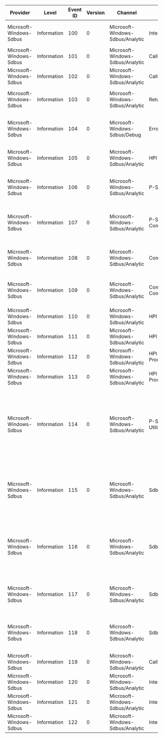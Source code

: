 Provider                 |  Level        |  Event ID  |  Version  |  Channel                           |  Task                 |  Opcode  |  Keyword                          |  Message
-------------------------|---------------|------------|-----------|------------------------------------|-----------------------|----------|-----------------------------------|---------------------------------------------------------------------------------------------------------------------------------------------------------------------------------------------------------------------------------------------------------------------------------------------------------------------------
Microsoft-Windows-Sdbus  |  Information  |  100       |  0        |  Microsoft-Windows-Sdbus/Analytic  |  Interrupt            |          |  Interrupt handling               |  Interrupt detected in ISR.SD Host Physical Address: {SDHostPhysicalAddress}Events (masked): {EventMask}
Microsoft-Windows-Sdbus  |  Information  |  101       |  0        |  Microsoft-Windows-Sdbus/Analytic  |  Callback Routine     |  Start   |  SDIO specific processing         |  Entering callback routine.SD Host Physical Address: {SDHostPhysicalAddress}
Microsoft-Windows-Sdbus  |  Information  |  102       |  0        |  Microsoft-Windows-Sdbus/Analytic  |  Callback Routine     |  Stop    |  SDIO specific processing         |  Exiting callback routine.SD Host Physical Address: {SDHostPhysicalAddress}
Microsoft-Windows-Sdbus  |  Information  |  103       |  0        |  Microsoft-Windows-Sdbus/Analytic  |  Retune               |          |  eMMC specific processing         |  Retuning Sequence detected.SD Host Physical Address: {SDHostPhysicalAddress}Retuning Count: {RetuneCount}
Microsoft-Windows-Sdbus  |  Information  |  104       |  0        |  Microsoft-Windows-Sdbus/Debug     |   Error               |          |  eMMC specific processing         |  Error in bus transfer.SD Host Physical Address: {SDHostPhysicalAddress}Error Code: {ErrorCode}Error Count: {ErrorCount}
Microsoft-Windows-Sdbus  |  Information  |  105       |  0        |  Microsoft-Windows-Sdbus/Analytic  |  HPI IO               |          |  eMMC specific processing         |  Hpi IO detected.SD Host Physical Address: {SDHostPhysicalAddress}Hpi Count: {HpiIoCount}
Microsoft-Windows-Sdbus  |  Information  |  106       |  0        |  Microsoft-Windows-Sdbus/Analytic  |  P-State Request      |          |  Sdbus P-state frequency scaling  |  P-State change requested.PoFx Device Handle: {PoFx Device Handle}P-State Requested: {PStateRequested}P-State Request Count: {PStateRequestCount}
Microsoft-Windows-Sdbus  |  Information  |  107       |  0        |  Microsoft-Windows-Sdbus/Analytic  |  P-State Completion   |          |  Sdbus P-state frequency scaling  |  P-State change requested.PoFx Device Handle: {PoFx Device Handle}P-State Completed: {PStateCompleted}P-State Completion Count: {PStateCompletionCount}
Microsoft-Windows-Sdbus  |  Information  |  108       |  0        |  Microsoft-Windows-Sdbus/Analytic  |  Command Issued       |          |  Sdbus P-state frequency scaling  |  Command issued.SD Host Physical Address: {SDHostPhysicalAddress}Command: {Command}Argument: {Argument}Size: {Size}
Microsoft-Windows-Sdbus  |  Information  |  109       |  0        |  Microsoft-Windows-Sdbus/Analytic  |  Command Completed    |          |  Sdbus P-state frequency scaling  |  Command completed.SD Host Physical Address: {SDHostPhysicalAddress}Command: {Command}Argument: {Argument}Size: {Size}
Microsoft-Windows-Sdbus  |  Information  |  110       |  0        |  Microsoft-Windows-Sdbus/Analytic  |  HPI CMD Issued       |          |  eMMC specific processing         |  Hpi CMD sent to the hardware. IRP {Irp}
Microsoft-Windows-Sdbus  |  Information  |  111       |  0        |  Microsoft-Windows-Sdbus/Analytic  |  HPI CMD Issued       |          |  eMMC specific processing         |  Hpi CMD was accepted by the hardware. IRP {Irp}
Microsoft-Windows-Sdbus  |  Information  |  112       |  0        |  Microsoft-Windows-Sdbus/Analytic  |  HPI Worker Process   |          |  eMMC specific processing         |  Hpi CMD worker started. IRP {Irp}
Microsoft-Windows-Sdbus  |  Information  |  113       |  0        |  Microsoft-Windows-Sdbus/Analytic  |  HPI Worker Process   |          |  eMMC specific processing         |  Hpi CMD worker exited. IRP {Irp} Reason: {HpiExitReason}
Microsoft-Windows-Sdbus  |  Information  |  114       |  0        |  Microsoft-Windows-Sdbus/Analytic  |  P-State Utilization  |          |  Sdbus P-state frequency scaling  |  P-State change requested.PoFx Device Handle: {PoFx Device Handle}P-State Active Percentage: {PStateActivePercent}P-State Active Duration: {PStateActiveDuration}P-State Sample Duration: {PStateSampleDuration}P-State Current Frequency: {PStateCurrentFrequency}P-State Requested Frequency: {PStateRequestedFrequency}
Microsoft-Windows-Sdbus  |  Information  |  115       |  0        |  Microsoft-Windows-Sdbus/Analytic  |  SdbusWorkerDpc       |          |  SD bus DPC                       |  SdbusWorkerDpcEnter: SD Host Physical Address: {SDHostPhysicalAddress} Irp: {Irp} Workpacket Function: {WorkPacket.WorkerProcFunction} CurrentState: {WorkEngine.CurrentState} FunctionPhase: {WorkEngine.FunctionPhase}
Microsoft-Windows-Sdbus  |  Information  |  116       |  0        |  Microsoft-Windows-Sdbus/Analytic  |  SdbusWorkerDpc       |          |  SD bus DPC                       |  SdbusWorkerDpcExit: SD Host Physical Address: {SDHostPhysicalAddress} Irp: {Irp} Workpacket Function: {WorkPacket.WorkerProcFunction} CurrentState: {WorkEngine.CurrentState} FunctionPhase: {WorkEngine.FunctionPhase}
Microsoft-Windows-Sdbus  |  Information  |  117       |  0        |  Microsoft-Windows-Sdbus/Analytic  |  SdbusRequest         |          |  SD bus request                   |  SdbusRequestStart: SD Host Physical Address: {SDHostPhysicalAddress} Irp: {Irp} Cmd: {WorkEngine.Command} Arg: {WorkEngine.Argument} Status: {Status}
Microsoft-Windows-Sdbus  |  Information  |  118       |  0        |  Microsoft-Windows-Sdbus/Analytic  |  SdbusRequest         |          |  SD bus request                   |  SdbusRequestComplete: SD Host Physical Address: {SDHostPhysicalAddress} Irp: {Irp} Cmd: {WorkEngine.Command} Arg {WorkEngine.Argument} Status {Status}
Microsoft-Windows-Sdbus  |  Information  |  119       |  0        |  Microsoft-Windows-Sdbus/Analytic  |  Callback Routine     |  Start   |  SDIO specific processing         |  Scheduled callback routine.SD Host Physical Address: {SDHostPhysicalAddress}
Microsoft-Windows-Sdbus  |  Information  |  120       |  0        |  Microsoft-Windows-Sdbus/Analytic  |  Interrupt            |  Start   |  SDIO specific processing         |  Interrupt DPC scheduled.
Microsoft-Windows-Sdbus  |  Information  |  121       |  0        |  Microsoft-Windows-Sdbus/Analytic  |  Interrupt            |  Start   |  SDIO specific processing         |  Interrupt DPC entered.
Microsoft-Windows-Sdbus  |  Information  |  122       |  0        |  Microsoft-Windows-Sdbus/Analytic  |  Interrupt            |  Start   |  SDIO specific processing         |  Interrupt DPC exited.